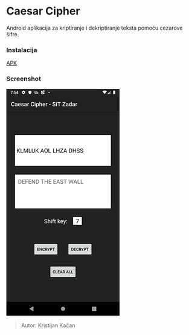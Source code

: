 # Caesar Cipher

Android aplikacija za kriptiranje i dekriptiranje teksta pomoću cezarove šifre.

### Instalacija
[APK][ln1]

### Screenshot
![](Screenshot.png)


>Autor: Kristijan Kačan

[ln1]: <https://github.com/kkacan/CaesarCipher/raw/master/caesar_cipher.apk>


